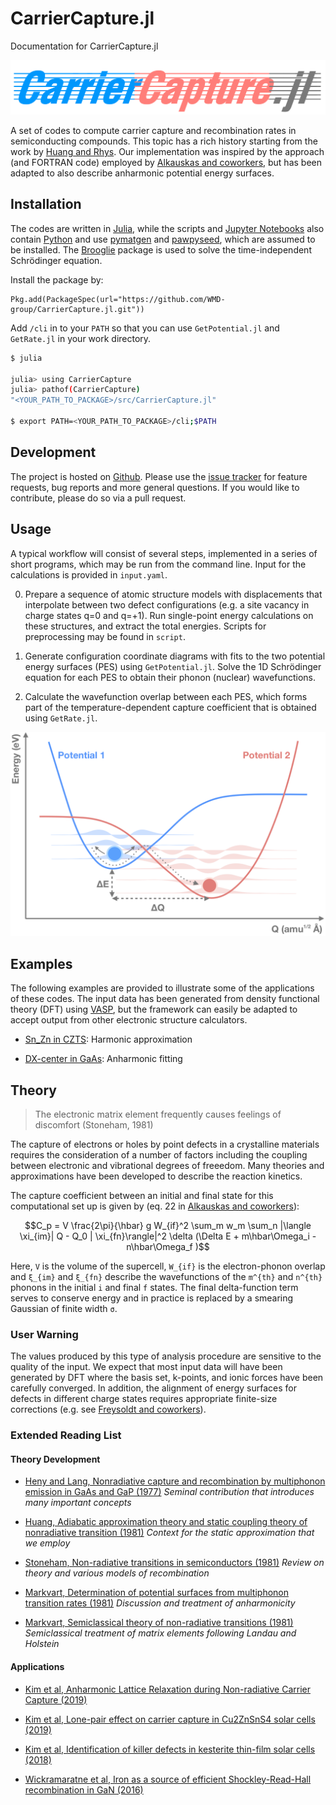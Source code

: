 # CarrierCapture.jl

Documentation for CarrierCapture.jl

![Logo](https://github.com/WMD-group/CarrierCapture.jl/blob/master/schematics/Logo.png?raw=true)

A set of codes to compute carrier capture and recombination rates in semiconducting compounds.
This topic has a rich history starting from the work by [Huang and Rhys](http://rspa.royalsocietypublishing.org/content/204/1078/406.short).
Our implementation was inspired by the approach (and FORTRAN code) employed by [Alkauskas and coworkers](https://journals.aps.org/prb/abstract/10.1103/PhysRevB.90.075202), but has been adapted
to also describe anharmonic potential energy surfaces.

## Installation

The codes are written in [Julia](https://julialang.org), while the scripts and [Jupyter Notebooks](http://jupyter.org) also contain [Python](https://www.python.org) and use [pymatgen](http://pymatgen.org) and [pawpyseed](https://github.com/kylebystrom/pawpyseed), which are assumed to be installed.
The [Brooglie](https://github.com/RedPointyJackson/Brooglie) package is used to solve the time-independent Schrödinger equation.

Install the package by:

```
Pkg.add(PackageSpec(url="https://github.com/WMD-group/CarrierCapture.jl.git"))
```

Add `/cli` in to your `PATH` so that you can use `GetPotential.jl` and `GetRate.jl` in your work directory.

```bash
$ julia

julia> using CarrierCapture
julia> pathof(CarrierCapture)
"<YOUR_PATH_TO_PACKAGE>/src/CarrierCapture.jl"

$ export PATH=<YOUR_PATH_TO_PACKAGE>/cli;$PATH
```

## Development

The project is hosted on [Github](https://github.com/WMD-group/carriercapture).
Please use the [issue tracker](https://github.com/WMD-group/carriercapture/issues/) for feature requests, bug reports and more general questions.
If you would like to contribute, please do so via a pull request.

## Usage

A typical workflow will consist of several steps, implemented in a series of short programs, which may be run from the command line. Input for the calculations is provided in `input.yaml`.

 0. Prepare a sequence of atomic structure models with displacements that interpolate between two defect configurations (e.g. a site vacancy in charge states q=0 and q=+1).
    Run single-point energy calculations on these structures, and extract the total energies. Scripts for preprocessing may be found in `script`.

 1. Generate configuration coordinate diagrams with fits to the two potential energy surfaces (PES) using `GetPotential.jl`.
    Solve the 1D Schrödinger equation for each PES to obtain their phonon (nuclear) wavefunctions.


 2. Calculate the wavefunction overlap between each PES, which forms part of the temperature-dependent capture coefficient that is obtained using `GetRate.jl`.

![schematics](https://github.com/WMD-group/CarrierCapture.jl/blob/master/schematics/carrier_capture_sketch.png?raw=true "schematics")


## Examples

The following examples are provided to illustrate some of the applications of these codes. The input data has been generated from density functional theory (DFT) using [VASP](https://www.vasp.at), but the framework can easily be adapted to accept output from other electronic structure calculators. 

* [Sn_Zn in CZTS](https://github.com/WMD-group/CarrierCapture.jl/blob/master/example/notebook/Harmonic%20(Sn_Zn).ipynb): Harmonic approximation

* [DX-center in GaAs](https://github.com/WMD-group/CarrierCapture.jl/blob/master/example/notebook/Anharmonic%20(DX%20center).ipynb): Anharmonic fitting

## Theory

> The electronic matrix element frequently causes feelings of discomfort (Stoneham, 1981)

The capture of electrons or holes by point defects in a crystalline materials requires the consideration of a number of factors including the coupling between electronic and vibrational degrees of freeedom. Many theories and approximations have been developed to describe the reaction kinetics.

The capture coefficient between an initial and final state for this computational set up is given by (eq. 22 in [Alkauskas and coworkers](https://journals.aps.org/prb/abstract/10.1103/PhysRevB.90.075202)):

```math
C_p = V \frac{2\pi}{\hbar} g W_{if}^2 \sum_m w_m \sum_n |\langle \xi_{im}| Q - Q_0 | \xi_{fn}\rangle|^2 \delta (\Delta E + m\hbar\Omega_i -n\hbar\Omega_f )
```


Here, ``V`` is the volume of the supercell, ``W_{if}`` is the electron-phonon overlap and ``ξ_{im}`` and ``ξ_{fn}`` describe the wavefunctions of the ``m^{th}`` and ``n^{th}`` phonons in the initial ``i`` and final ``f`` states. The final delta-function term serves to conserve energy and in practice is replaced by a smearing Gaussian of finite width ``σ``.

### User Warning

The values produced by this type of analysis procedure are sensitive to the quality of the input. 
We expect that most input data will have been generated by DFT where the basis set, k-points, and ionic forces have been carefully converged.
In addition, the alignment of energy surfaces for defects in different charge states requires appropriate finite-size corrections (e.g. see [Freysoldt and coworkers](https://journals.aps.org/rmp/abstract/10.1103/RevModPhys.86.253)).

### Extended Reading List

#### Theory Development

* [Heny and Lang, Nonradiative capture and recombination by multiphonon emission in GaAs and GaP (1977)](https://journals.aps.org/prb/pdf/10.1103/PhysRevB.15.989)
*Seminal contribution that introduces many important concepts*

* [Huang, Adiabatic approximation theory and static coupling theory of nonradiative transition (1981)](http://engine.scichina.com/doi/10.1360/ya1981-24-1-27)
*Context for the static approximation that we employ*

* [Stoneham, Non-radiative transitions in semiconductors (1981)](http://iopscience.iop.org/article/10.1088/0034-4885/44/12/001/meta)
*Review on theory and various models of recombination*

* [Markvart, Determination of potential surfaces from multiphonon transition rates (1981)](http://iopscience.iop.org/article/10.1088/0022-3719/14/15/002)
*Discussion and treatment of anharmonicity*

* [Markvart, Semiclassical theory of non-radiative transitions (1981)](http://iopscience.iop.org/article/10.1088/0022-3719/14/29/006/meta)
*Semiclassical treatment of matrix elements following Landau and Holstein*

#### Applications

* [Kim et al, Anharmonic Lattice Relaxation during Non-radiative Carrier Capture (2019)](https://arxiv.org/abs/1904.01348)

* [Kim et al, Lone-pair effect on carrier capture in Cu2ZnSnS4 solar cells (2019)](https://pubs.rsc.org/en/content/articlehtml/2019/ta/c8ta10130b)

* [Kim et al, Identification of killer defects in kesterite thin-film solar cells (2018)](https://pubs.acs.org/doi/abs/10.1021/acsenergylett.7b01313)

* [Wickramaratne et al, Iron as a source of efficient Shockley-Read-Hall recombination in GaN (2016)](https://aip.scitation.org/doi/abs/10.1063/1.4964831)
